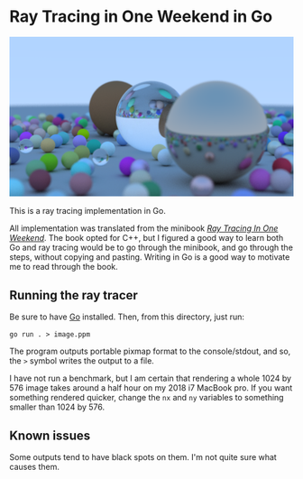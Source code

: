 # Ray Tracing in One Weekend in Go

![Output from ray tracing](/output.png)

This is a ray tracing implementation in Go.

All implementation was translated from the minibook *[Ray Tracing In One Weekend](https://www.amazon.ca/Ray-Tracing-Weekend-Minibooks-Book-ebook/dp/B01B5AODD8)*. The book opted for C++, but I figured a good way to learn both Go and ray tracing would be to go through the minibook, and go through the steps, without copying and pasting. Writing in Go is a good way to motivate me to read through the book.

## Running the ray tracer

Be sure to have [Go](https://golang.org/) installed. Then, from this directory, just run:

```
go run . > image.ppm
```

The program outputs portable pixmap format to the console/stdout, and so, the `>` symbol writes the output to a file.

I have not run a benchmark, but I am certain that rendering a whole 1024 by 576 image takes around a half hour on my 2018 i7 MacBook pro. If you want something rendered quicker, change the `nx` and `ny` variables to something smaller than 1024 by 576.

## Known issues

Some outputs tend to have black spots on them. I'm not quite sure what causes them.